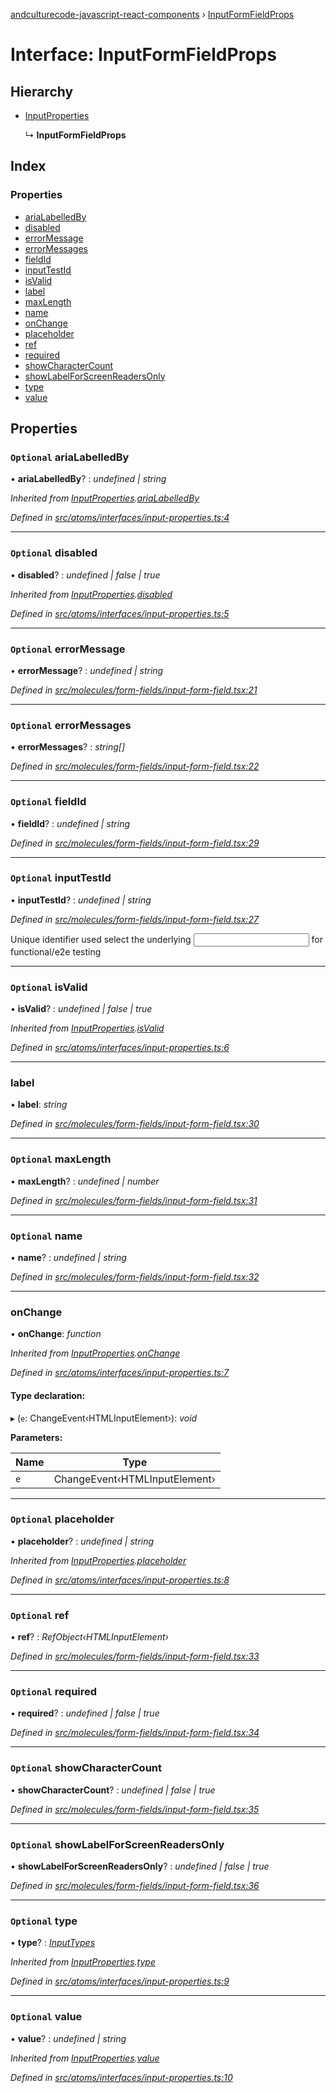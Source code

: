 [andculturecode-javascript-react-components](../README.md) › [InputFormFieldProps](inputformfieldprops.md)

# Interface: InputFormFieldProps

## Hierarchy

* [InputProperties](inputproperties.md)

  ↳ **InputFormFieldProps**

## Index

### Properties

* [ariaLabelledBy](inputformfieldprops.md#optional-arialabelledby)
* [disabled](inputformfieldprops.md#optional-disabled)
* [errorMessage](inputformfieldprops.md#optional-errormessage)
* [errorMessages](inputformfieldprops.md#optional-errormessages)
* [fieldId](inputformfieldprops.md#optional-fieldid)
* [inputTestId](inputformfieldprops.md#optional-inputtestid)
* [isValid](inputformfieldprops.md#optional-isvalid)
* [label](inputformfieldprops.md#label)
* [maxLength](inputformfieldprops.md#optional-maxlength)
* [name](inputformfieldprops.md#optional-name)
* [onChange](inputformfieldprops.md#onchange)
* [placeholder](inputformfieldprops.md#optional-placeholder)
* [ref](inputformfieldprops.md#optional-ref)
* [required](inputformfieldprops.md#optional-required)
* [showCharacterCount](inputformfieldprops.md#optional-showcharactercount)
* [showLabelForScreenReadersOnly](inputformfieldprops.md#optional-showlabelforscreenreadersonly)
* [type](inputformfieldprops.md#optional-type)
* [value](inputformfieldprops.md#optional-value)

## Properties

### `Optional` ariaLabelledBy

• **ariaLabelledBy**? : *undefined | string*

*Inherited from [InputProperties](inputproperties.md).[ariaLabelledBy](inputproperties.md#optional-arialabelledby)*

*Defined in [src/atoms/interfaces/input-properties.ts:4](https://github.com/AndcultureCode/AndcultureCode.JavaScript.React.Components/blob/70e5ccf/src/atoms/interfaces/input-properties.ts#L4)*

___

### `Optional` disabled

• **disabled**? : *undefined | false | true*

*Inherited from [InputProperties](inputproperties.md).[disabled](inputproperties.md#optional-disabled)*

*Defined in [src/atoms/interfaces/input-properties.ts:5](https://github.com/AndcultureCode/AndcultureCode.JavaScript.React.Components/blob/70e5ccf/src/atoms/interfaces/input-properties.ts#L5)*

___

### `Optional` errorMessage

• **errorMessage**? : *undefined | string*

*Defined in [src/molecules/form-fields/input-form-field.tsx:21](https://github.com/AndcultureCode/AndcultureCode.JavaScript.React.Components/blob/70e5ccf/src/molecules/form-fields/input-form-field.tsx#L21)*

___

### `Optional` errorMessages

• **errorMessages**? : *string[]*

*Defined in [src/molecules/form-fields/input-form-field.tsx:22](https://github.com/AndcultureCode/AndcultureCode.JavaScript.React.Components/blob/70e5ccf/src/molecules/form-fields/input-form-field.tsx#L22)*

___

### `Optional` fieldId

• **fieldId**? : *undefined | string*

*Defined in [src/molecules/form-fields/input-form-field.tsx:29](https://github.com/AndcultureCode/AndcultureCode.JavaScript.React.Components/blob/70e5ccf/src/molecules/form-fields/input-form-field.tsx#L29)*

___

### `Optional` inputTestId

• **inputTestId**? : *undefined | string*

*Defined in [src/molecules/form-fields/input-form-field.tsx:27](https://github.com/AndcultureCode/AndcultureCode.JavaScript.React.Components/blob/70e5ccf/src/molecules/form-fields/input-form-field.tsx#L27)*

Unique identifier used select the underlying <input> for functional/e2e testing

___

### `Optional` isValid

• **isValid**? : *undefined | false | true*

*Inherited from [InputProperties](inputproperties.md).[isValid](inputproperties.md#optional-isvalid)*

*Defined in [src/atoms/interfaces/input-properties.ts:6](https://github.com/AndcultureCode/AndcultureCode.JavaScript.React.Components/blob/70e5ccf/src/atoms/interfaces/input-properties.ts#L6)*

___

###  label

• **label**: *string*

*Defined in [src/molecules/form-fields/input-form-field.tsx:30](https://github.com/AndcultureCode/AndcultureCode.JavaScript.React.Components/blob/70e5ccf/src/molecules/form-fields/input-form-field.tsx#L30)*

___

### `Optional` maxLength

• **maxLength**? : *undefined | number*

*Defined in [src/molecules/form-fields/input-form-field.tsx:31](https://github.com/AndcultureCode/AndcultureCode.JavaScript.React.Components/blob/70e5ccf/src/molecules/form-fields/input-form-field.tsx#L31)*

___

### `Optional` name

• **name**? : *undefined | string*

*Defined in [src/molecules/form-fields/input-form-field.tsx:32](https://github.com/AndcultureCode/AndcultureCode.JavaScript.React.Components/blob/70e5ccf/src/molecules/form-fields/input-form-field.tsx#L32)*

___

###  onChange

• **onChange**: *function*

*Inherited from [InputProperties](inputproperties.md).[onChange](inputproperties.md#onchange)*

*Defined in [src/atoms/interfaces/input-properties.ts:7](https://github.com/AndcultureCode/AndcultureCode.JavaScript.React.Components/blob/70e5ccf/src/atoms/interfaces/input-properties.ts#L7)*

#### Type declaration:

▸ (`e`: ChangeEvent‹HTMLInputElement›): *void*

**Parameters:**

Name | Type |
------ | ------ |
`e` | ChangeEvent‹HTMLInputElement› |

___

### `Optional` placeholder

• **placeholder**? : *undefined | string*

*Inherited from [InputProperties](inputproperties.md).[placeholder](inputproperties.md#optional-placeholder)*

*Defined in [src/atoms/interfaces/input-properties.ts:8](https://github.com/AndcultureCode/AndcultureCode.JavaScript.React.Components/blob/70e5ccf/src/atoms/interfaces/input-properties.ts#L8)*

___

### `Optional` ref

• **ref**? : *RefObject‹HTMLInputElement›*

*Defined in [src/molecules/form-fields/input-form-field.tsx:33](https://github.com/AndcultureCode/AndcultureCode.JavaScript.React.Components/blob/70e5ccf/src/molecules/form-fields/input-form-field.tsx#L33)*

___

### `Optional` required

• **required**? : *undefined | false | true*

*Defined in [src/molecules/form-fields/input-form-field.tsx:34](https://github.com/AndcultureCode/AndcultureCode.JavaScript.React.Components/blob/70e5ccf/src/molecules/form-fields/input-form-field.tsx#L34)*

___

### `Optional` showCharacterCount

• **showCharacterCount**? : *undefined | false | true*

*Defined in [src/molecules/form-fields/input-form-field.tsx:35](https://github.com/AndcultureCode/AndcultureCode.JavaScript.React.Components/blob/70e5ccf/src/molecules/form-fields/input-form-field.tsx#L35)*

___

### `Optional` showLabelForScreenReadersOnly

• **showLabelForScreenReadersOnly**? : *undefined | false | true*

*Defined in [src/molecules/form-fields/input-form-field.tsx:36](https://github.com/AndcultureCode/AndcultureCode.JavaScript.React.Components/blob/70e5ccf/src/molecules/form-fields/input-form-field.tsx#L36)*

___

### `Optional` type

• **type**? : *[InputTypes](../enums/inputtypes.md)*

*Inherited from [InputProperties](inputproperties.md).[type](inputproperties.md#optional-type)*

*Defined in [src/atoms/interfaces/input-properties.ts:9](https://github.com/AndcultureCode/AndcultureCode.JavaScript.React.Components/blob/70e5ccf/src/atoms/interfaces/input-properties.ts#L9)*

___

### `Optional` value

• **value**? : *undefined | string*

*Inherited from [InputProperties](inputproperties.md).[value](inputproperties.md#optional-value)*

*Defined in [src/atoms/interfaces/input-properties.ts:10](https://github.com/AndcultureCode/AndcultureCode.JavaScript.React.Components/blob/70e5ccf/src/atoms/interfaces/input-properties.ts#L10)*
